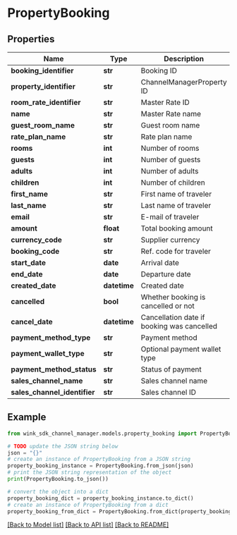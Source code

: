 # PropertyBooking


## Properties

Name | Type | Description | Notes
------------ | ------------- | ------------- | -------------
**booking_identifier** | **str** | Booking ID | 
**property_identifier** | **str** | ChannelManagerProperty ID | 
**room_rate_identifier** | **str** | Master Rate ID | 
**name** | **str** | Master Rate name | 
**guest_room_name** | **str** | Guest room name | 
**rate_plan_name** | **str** | Rate plan name | 
**rooms** | **int** | Number of rooms | 
**guests** | **int** | Number of guests | 
**adults** | **int** | Number of adults | 
**children** | **int** | Number of children | 
**first_name** | **str** | First name of traveler | 
**last_name** | **str** | Last name of traveler | 
**email** | **str** | E-mail of traveler | 
**amount** | **float** | Total booking amount | 
**currency_code** | **str** | Supplier currency | 
**booking_code** | **str** | Ref. code for traveler | 
**start_date** | **date** | Arrival date | 
**end_date** | **date** | Departure date | 
**created_date** | **datetime** | Created date | 
**cancelled** | **bool** | Whether booking is cancelled or not | 
**cancel_date** | **datetime** | Cancellation date if booking was cancelled | [optional] 
**payment_method_type** | **str** | Payment method | 
**payment_wallet_type** | **str** | Optional payment wallet type | [optional] 
**payment_method_status** | **str** | Status of payment | 
**sales_channel_name** | **str** | Sales channel name | 
**sales_channel_identifier** | **str** | Sales channel ID | 

## Example

```python
from wink_sdk_channel_manager.models.property_booking import PropertyBooking

# TODO update the JSON string below
json = "{}"
# create an instance of PropertyBooking from a JSON string
property_booking_instance = PropertyBooking.from_json(json)
# print the JSON string representation of the object
print(PropertyBooking.to_json())

# convert the object into a dict
property_booking_dict = property_booking_instance.to_dict()
# create an instance of PropertyBooking from a dict
property_booking_from_dict = PropertyBooking.from_dict(property_booking_dict)
```
[[Back to Model list]](../README.md#documentation-for-models) [[Back to API list]](../README.md#documentation-for-api-endpoints) [[Back to README]](../README.md)


